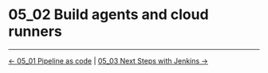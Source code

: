 # 05_02 Build agents and cloud runners

<!-- FooterStart -->
---
[← 05_01 Pipeline as code](../05_01_pipeline_as_code/README.md) | [05_03 Next Steps with Jenkins →](../05_03_continuing_on_with_jenkins/README.md)
<!-- FooterEnd -->
